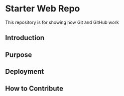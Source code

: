# Starter Web Repo

This repository is for showing how Git and GitHub work

## Introduction

## Purpose

## Deployment

## How to Contribute
